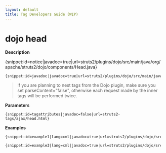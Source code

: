 ```yaml
---
layout: default
title: Tag Developers Guide (WIP)
---
```


# dojo head

__Description__


{snippet:id=notice|javadoc=true|url=struts2/plugins/dojo/src/main/java/org/apache/struts2/dojo/components/Head.java}



~~~~~~~
{snippet:id=javadoc|javadoc=true|url=struts2/plugins/dojo/src/main/java/org/apache/struts2/dojo/components/Head.java}
~~~~~~~


> 

> 

> If you are planning to nest tags from the Dojo plugin, make sure you set parseContent="false", otherwise each request made by the inner tags will be performed twice.

> 

__Parameters__



~~~~~~~
{snippet:id=tagattributes|javadoc=false|url=struts2-tags/ajax/head.html}
~~~~~~~

__Examples__



~~~~~~~
{snippet:id=example1|lang=xml|javadoc=true|url=struts2/plugins/dojo/src/main/java/org/apache/struts2/dojo/components/Head.java}
~~~~~~~


~~~~~~~
{snippet:id=example3|lang=xml|javadoc=true|url=struts2/plugins/dojo/src/main/java/org/apache/struts2/dojo/components/Head.java}
~~~~~~~
